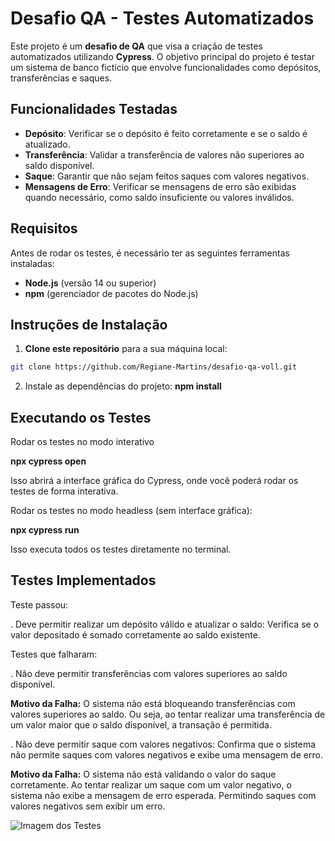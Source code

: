 # Desafio QA - Testes Automatizados

Este projeto é um **desafio de QA** que visa a criação de testes automatizados utilizando **Cypress**. O objetivo principal do projeto é testar um sistema de banco fictício que envolve funcionalidades como depósitos, transferências e saques.

## Funcionalidades Testadas

- **Depósito**: Verificar se o depósito é feito corretamente e se o saldo é atualizado.
- **Transferência**: Validar a transferência de valores não superiores ao saldo disponível.
- **Saque**: Garantir que não sejam feitos saques com valores negativos.
- **Mensagens de Erro**: Verificar se mensagens de erro são exibidas quando necessário, como saldo insuficiente ou valores inválidos.

## Requisitos

Antes de rodar os testes, é necessário ter as seguintes ferramentas instaladas:

- **Node.js** (versão 14 ou superior)
- **npm** (gerenciador de pacotes do Node.js)

## Instruções de Instalação

1. **Clone este repositório** para a sua máquina local:

```bash
git clone https://github.com/Regiane-Martins/desafio-qa-voll.git
```

2. Instale as dependências do projeto: **npm install**

## Executando os Testes

Rodar os testes no modo interativo

**npx cypress open**

Isso abrirá a interface gráfica do Cypress, onde você poderá rodar os testes de forma interativa.

Rodar os testes no modo headless (sem interface gráfica):

**npx cypress run**

Isso executa todos os testes diretamente no terminal.

## Testes Implementados

Teste passou:

. Deve permitir realizar um depósito válido e atualizar o saldo: Verifica se o valor depositado é somado corretamente ao saldo existente.

Testes que falharam:

. Não deve permitir transferências com valores superiores ao saldo disponível.

**Motivo da Falha:** O sistema não está bloqueando transferências com valores superiores ao saldo. Ou seja, ao tentar realizar uma transferência de um valor maior que o saldo disponível, a transação é permitida.

. Não deve permitir saque com valores negativos: Confirma que o sistema não permite saques com valores negativos e exibe uma mensagem de erro.

**Motivo da Falha:** O sistema não está validando o valor do saque corretamente. Ao tentar realizar um saque com um valor negativo, o sistema não exibe a mensagem de erro esperada. Permitindo saques com valores negativos sem exibir um erro.

![Imagem dos Testes](assets/Captura_de_tela_2025_02_17_204315.png)
